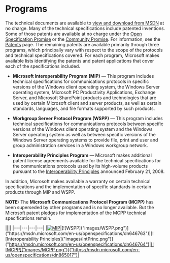# Programs

The technical documents are available to [view and download from MSDN]("https://msdn.microsoft.com/library/dd208104.aspx") at no charge. Many of the technical specifications include patented inventions. Some of those patents are available at no charge under the [Open Specification Promise]("https://msdn.microsoft.com/openspecifications/dn646765") or the [Community Promise]("https://msdn.microsoft.com/openspecifications/dn646766"). For information, see the [Patents]("https://msdn.microsoft.com/openspecifications/dn750984") page. The remaining patents are available primarily through three programs, which principally vary with respect to the scope of the protocols and technical specifications covered. For each program, Microsoft makes available lists identifying the patents and patent applications that cover each of the specifications included.

* **Microsoft Interoperability Program (MIP)** — This program includes technical specifications for communications protocols in specific versions of the Windows client operating system, the Windows Server operating system, Microsoft PC Productivity Applications, Exchange Server, and Microsoft SharePoint products and technologies that are used by certain Microsoft client and server products, as well as certain standards, languages, and file formats supported by such products.

* **Workgroup Server Protocol Program (WSPP)** — This program includes technical specifications for communications protocols between specific versions of the Windows client operating system and the Windows Server operating system as well as between specific versions of the Windows Server operating systems to provide file, print and user and group administration services in a Windows workgroup network.

* **Interoperability Principles Program** — Microsoft makes additional patent license agreements available for the technical specifications for the communications protocols used by its high-volume products pursuant to the [Interoperability Principles]("https://msdn.microsoft.com/openspecifications/dn646764") announced February 21, 2008.

In addition, Microsoft makes available a warranty on certain technical specifications and the implementation of specific standards in certain products through MIP and WSPP.

**NOTE:** The **Microsoft Communications Protocol Program (MCPP)** has been superseded by other programs and is no longer available. But the Microsoft patent pledges for implementation of the MCPP technical specifications remain.

||||
|---|---|---|---|
|[![MIP]("images/MIP.png")]("https://msdn.microsoft.com/en-us/openspecifications/dn646762")|[![WSPP]("images/WSPP.png")]("https://msdn.microsoft.com/en-us/openspecifications/dn646763")|[![Interoperability Principles]("images/IntPrinc.png")]("https://msdn.microsoft.com/en-us/openspecifications/dn646764")|[![MCPP]("images/MCPP.png")]("https://msdn.microsoft.com/en-us/openspecifications/dn865017")|